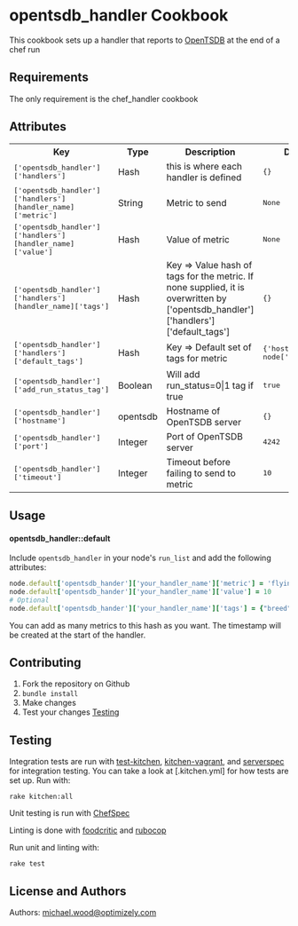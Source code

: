 opentsdb_handler Cookbook
==============================
This cookbook sets up a handler that reports to [OpenTSDB](http://opentsdb.net/) at the end of a chef run

Requirements
------------
The only requirement is the chef_handler cookbook

Attributes
----------
<table>
  <tr>
    <th>Key</th>
    <th>Type</th>
    <th>Description</th>
    <th>Default</th>
  </tr>
  <tr>
    <td><tt>['opentsdb_handler']['handlers']</tt></td>
    <td>Hash</td>
    <td>this is where each handler is defined</td>
    <td><tt>{}</tt></td>
  </tr>
  <tr>
    <td><tt>['opentsdb_handler']['handlers'][handler_name]['metric']</tt></td>
    <td>String</td>
    <td>Metric to send</td>
    <td><tt>None</tt></td>
  </tr>
  <tr>
    <td><tt>['opentsdb_handler']['handlers'][handler_name]['value']</tt></td>
    <td>Hash</td>
    <td>Value of metric</td>
    <td><tt>None</tt></td>
  </tr>
  <tr>
    <td><tt>['opentsdb_handler']['handlers'][handler_name]['tags']</tt></td>
    <td>Hash</td>
    <td>Key => Value hash of tags for the metric. If none supplied, it is overwritten by ['opentsdb_handler']['handlers']['default_tags']</td>
    <td><tt>{}</tt></td>
  </tr>
  <tr>
    <td><tt>['opentsdb_handler']['handlers']['default_tags']</tt></td>
    <td>Hash</td>
    <td>Key => Default set of tags for metric</td>
    <td><tt>{'hostname' => node['hostname']}</tt></td>
  </tr>
  <tr>
    <td><tt>['opentsdb_handler']['add_run_status_tag']</tt></td>
    <td>Boolean</td>
    <td>Will add run_status=0|1 tag if true</td>
    <td><tt>true</tt></td>
  </tr>
  <tr>
    <td><tt>['opentsdb_handler']['hostname']</tt></td>
    <td>opentsdb</td>
    <td>Hostname of OpenTSDB server</td>
    <td><tt>{}</tt></td>
  </tr>
  <tr>
    <td><tt>['opentsdb_handler']['port']</tt></td>
    <td>Integer</td>
    <td>Port of OpenTSDB server</td>
    <td><tt>4242</tt></td>
  </tr>
  <tr>
    <td><tt>['opentsdb_handler']['timeout']</tt></td>
    <td>Integer</td>
    <td>Timeout before failing to send to metric</td>
    <td><tt>10</tt></td>
  </tr>
</table>

Usage
-----
#### opentsdb_handler::default

Include `opentsdb_handler` in your node's `run_list` and add the following attributes:

```ruby
node.default['opentsdb_hander']['your_handler_name']['metric'] = 'flying_puppy.metric'
node.default['opentsdb_hander']['your_handler_name']['value'] = 10
# Optional
node.default['opentsdb_hander']['your_handler_name']['tags'] = {"breed" => "corgi"}
```

You can add as many metrics to this hash as you want. The timestamp will be created at the start of the handler.

Contributing
------------
1. Fork the repository on Github
2. `bundle install`
3. Make changes
4. Test your changes [Testing](#Testing)

Testing
-------
Integration tests are run with [test-kitchen](https://github.com/test-kitchen/test-kitchen), [kitchen-vagrant](https://github.com/test-kitchen/kitchen-vagrant), and [serverspec](serverspec.org) for integration testing. You can take a look at [.kitchen.yml] for how tests are set up. Run with:
```
rake kitchen:all
```

Unit testing is run with [ChefSpec](https://github.com/sethvargo/chefspec)

Linting is done with [foodcritic](https://acrmp.github.io/foodcritic/) and [rubocop](https://github.com/bbatsov/rubocop)

Run unit and linting with:
```
rake test
```


License and Authors
-------------------
Authors: michael.wood@optimizely.com
